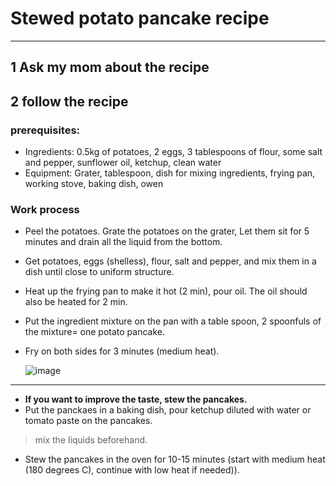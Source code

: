 # Stewed potato pancake recipe
***
## 1 Ask my mom about the recipe
## 2 follow the recipe
### prerequisites:
* Ingredients: 0.5kg of potatoes, 2 eggs, 3 tablespoons of flour, some salt and pepper, sunflower oil, ketchup, clean water
* Equipment: Grater, tablespoon, dish for mixing ingredients, frying pan, working stove, baking dish, owen
### Work process
* Peel the potatoes. Grate the potatoes on the grater, Let them sit for 5 minutes and drain all the liquid from the bottom.
* Get potatoes, eggs (shelless), flour, salt and pepper, and mix them in a dish until close to uniform structure.
* Heat up the frying pan to make it hot (2 min), pour oil. The oil should also be heated for 2 min.
* Put the ingredient mixture on the pan with a table spoon, 2 spoonfuls of the mixture= one potato pancake.
* Fry on both sides for 3 minutes (medium heat).

  ![image](https://github.com/user-attachments/assets/31ea217f-4f45-4a6e-9bdd-0befcd15f2ad)

***
* **If you want to improve the taste, stew the pancakes.**
* Put the panckaes in a baking dish, pour ketchup diluted with water or tomato paste on the pancakes.
> mix the liquids beforehand.
* Stew the pancakes in the oven for 10-15 minutes (start with medium heat (180 degrees C), continue with low heat if needed)).
